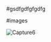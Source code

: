 #gsdfgdfgfgdfg

#images



![Capture6](https://github.com/pradeepyalamasetti/SeleniumNotes/assets/105592177/1d5c29d6-c54e-42d9-9e96-df9223203eee)
